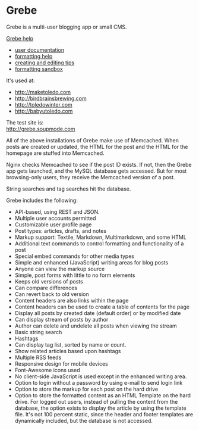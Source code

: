 # Grebe

Grebe is a multi-user blogging app or small CMS.

[Grebe help](http://grebe.soupmode.com/tag/help)

* [user documentation](http://grebe.soupmode.com/613/grebe-user-documentation)
* [formatting help](http://grebe.soupmode.com/610/grebe-formatting-help)
* [creating and editing tips](http://grebe.soupmode.com/612/grebe-creating-and-editing-tips)
* [formatting sandbox](http://grebe.soupmode.com/611/grebe-formatting-sandbox)


It's used at:

* <http://maketoledo.com>
* <http://birdbrainsbrewing.com>
* <http://toledowinter.com>
* <http://babyutoledo.com>

The test site is:  
<http://grebe.soupmode.com>

All of the above installations of Grebe make use of Memcached. When posts are created or updated, the HTML for the post and the HTML for the homepage are stuffed into Memcached.

Nginx checks Memcached to see if the post ID exists. If not, then the Grebe app gets launched, and the MySQL database gets accessed. But for most browsing-only users, they receive the Memcached version of a post.

String searches and tag searches hit the database.


Grebe includes the following:

* API-based, using REST and JSON. 
* Multiple user accounts permitted
* Customizable user profile page
* Post types: articles, drafts, and notes
* Markup support: Textile, Markdown, Multimarkdown, and some HTML
* Additional text commands to control formatting and functionality of a post
* Special embed commands for other media types
* Simple and enhanced (JavaScript) writing areas for blog posts
* Anyone can view the markup source
* Simple, post forms with little to no form elements
* Keeps old versions of posts
* Can compare differences
* Can revert back to old version
* Content headers are also links within the page
* Content headers can be used to create a table of contents for the page
* Display all posts by created date (default order) or by modified date
* Can display stream of posts by author
* Author can delete and undelete all posts when viewing the stream
* Basic string search
* Hashtags
* Can display tag list, sorted by name or count.
* Show related articles based upon hashtags
* Multiple RSS feeds
* Responsive design for mobile devices
* Font-Awesome icons used
* No client-side JavaScript is used except in the enhanced writing area.
* Option to login without a password by using e-mail to send login link
* Option to store the markup for each post on the hard drive
* Option to store the formatted content as an HTML Template on the hard drive. For logged out users, instead of pulling the content from the database, the option exists to display the article by using the template file. It's not 100 percent static, since the header and footer templates are dynamically included, but the database is not accessed.



